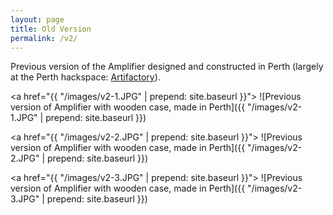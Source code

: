 ```yaml
---
layout: page
title: Old Version
permalink: /v2/
---
```


Previous version of the Amplifier designed and constructed in Perth (largely at the Perth hackspace: <a href="http://artifactory.org.au" target="_blank">Artifactory</a>).


<a href="{{ "/images/v2-1.JPG" | prepend: site.baseurl }}">
![Previous version of Amplifier with wooden case, made in Perth]({{ "/images/v2-1.JPG" | prepend: site.baseurl }})
</a>

<a href="{{ "/images/v2-2.JPG" | prepend: site.baseurl }}">
![Previous version of Amplifier with wooden case, made in Perth]({{ "/images/v2-2.JPG" | prepend: site.baseurl }})
</a>

<a href="{{ "/images/v2-3.JPG" | prepend: site.baseurl }}">
![Previous version of Amplifier with wooden case, made in Perth]({{ "/images/v2-3.JPG" | prepend: site.baseurl }})
</a>
